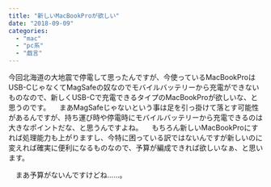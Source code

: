 ```yaml
---
title: "新しいMacBookProが欲しい"
date: "2018-09-09"
categories: 
  - "mac"
  - "pc系"
  - "戯言"
---
```


今回北海道の大地震で停電して思ったんですが、今使っているMacBookProはUSB-CじゃなくてMagSafeの奴なのでモバイルバッテリーから充電ができないものなので、新しくUSB-Cで充電できるタイプのMacBookProが欲しいな、と思うのです。 　まあMagSafeじゃないという事は足を引っ掛けて落とす可能性があるんですが、持ち運び時や停電時にモバイルバッテリーから充電できるのは大きなポイントだな、と思うんですよね。 　もちろん新しいMacBookProにすれば処理能力も上がりますし、今特に困っている訳ではないんですが新しいのに変えれば確実に便利になるものなので、予算が編成できれば欲しいなぁ、と思います。

　まあ予算がないんですけどね……。

